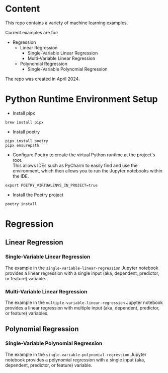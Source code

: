 # Content

This repo contains a variety of machine learning examples.

Current examples are for:
- Regression
  - Linear Regression
    - Single-Variable Linear Regression
    - Multi-Variable Linear Regression
  - Polynomial Regression
    - Single-Variable Polynomial Regression

The repo was created in April 2024.

# Python Runtime Environment Setup

- Install pipx
```shell
brew install pipx
```

- Install poetry
```shell
pipx install poetry
pipx ensurepath
```

- Configure Poetry to create the virtual Python runtime at the project's root. \
This allows IDEs such as PyCharm to easily find and use the environment, which then allows you to run the Jupyter notebooks within the IDE.
```shell
export POETRY_VIRTUALENVS_IN_PROJECT=true
```

- Install the Poetry project
```shell
poetry install
```

# Regression

## Linear Regression

### Single-Variable Linear Regression

The example in the `single-variable-linear-regression` Jupyter notebook provides a linear regression with a single input 
(aka, dependent, predictor, or feature) variable.

### Multi-Variable Linear Regression

The example in the `multiple-variable-linear-regression` Jupyter notebook provides a linear regression with multiple input 
(aka, dependent, predictor, or feature) variables.

## Polynomial Regression

### Single-Variable Polynomial Regression

The example in the `single-variable-polynomial-regression` Jupyter notebook provides a polynomial regression with a single input 
(aka, dependent, predictor, or feature) variable.
